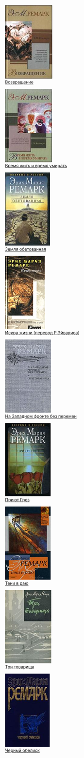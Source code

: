 ![](Возвращение.jpg)  
[Возвращение](Возвращение.md)

![](Время%20жить%20и%20время%20умирать.jpg)  
[Время жить и время умирать](Время%20жить%20и%20время%20умирать.md)

![](Земля%20обетованная.jpg)  
[Земля обетованная](Земля%20обетованная.md)

![](Искра%20жизни%20[перевод%20Р.Эйвадиса].jpg)  
[Искра жизни [перевод Р.Эйвадиса]](Искра%20жизни%20[перевод%20Р.Эйвадиса].md)

![](На%20Западном%20фронте%20без%20перемен.jpg)  
[На Западном фронте без перемен](На%20Западном%20фронте%20без%20перемен.md)

![](Приют%20Грез.jpg)  
[Приют Грез](Приют%20Грез.md)

![](Тени%20в%20раю.jpg)  
[Тени в раю](Тени%20в%20раю.md)

![](Три%20товарища.jpg)  
[Три товарища](Три%20товарища.md)

![](Черный%20обелиск.jpg)  
[Черный обелиск](Черный%20обелиск.md)
